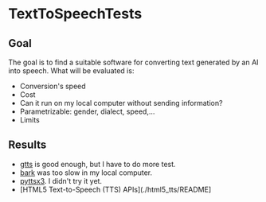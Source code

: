 # TextToSpeechTests

## Goal

The goal is to find a suitable software for converting text generated by an AI into speech. What will be evaluated is:
- Conversion's speed
- Cost
- Can it run on my local computer without sending information?
- Parametrizable: gender, dialect, speed,...
- Limits

## Results

- [gtts](./gtts/README.md) is good enough, but I have to do more test.
- [bark](./bark/README.md) was too slow in my local computer.
- [pyttsx3](https://www.geeksforgeeks.org/text-to-speech-changing-voice-in-python/). I didn't try it yet.
- [HTML5 Text-to-Speech (TTS) APIs](./html5_tts/README]